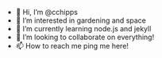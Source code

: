 - 👋 Hi, I’m @cchipps
- 👀 I’m interested in gardening and space
- 🌱 I’m currently learning node.js and jekyll
- 💞️ I’m looking to collaborate on everything!
- 📫 How to reach me ping me here!

<!---
cchipps/cchipps is a ✨ special ✨ repository because its `README.md` (this file) appears on your GitHub profile.
You can click the Preview link to take a look at your changes.
--->
